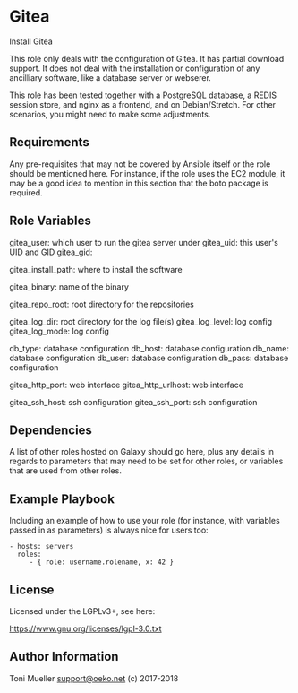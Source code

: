 Gitea
=====

Install Gitea

This role only deals with the configuration of Gitea. It has partial
download support. It does not deal with the installation or
configuration of any ancilliary software, like a database server or
webserer.

This role has been tested together with a PostgreSQL database, a REDIS
session store, and nginx as a frontend, and on Debian/Stretch. For other
scenarios, you might need to make some adjustments.



Requirements
------------

Any pre-requisites that may not be covered by Ansible itself or the role should be mentioned here. For instance, if the role uses the EC2 module, it may be a good idea to mention in this section that the boto package is required.

Role Variables
--------------

gitea_user:         which user to run the gitea server under
gitea_uid:          this user's UID and GID
gitea_gid:

gitea_install_path: where to install the software

gitea_binary:       name of the binary

gitea_repo_root:    root directory for the repositories

gitea_log_dir:      root directory for the log file(s)
gitea_log_level:    log config
gitea_log_mode:     log config


db_type:            database configuration
db_host:            database configuration
db_name:            database configuration
db_user:            database configuration
db_pass:            database configuration


gitea_http_port:          web interface
gitea_http_urlhost:       web interface


gitea_ssh_host:           ssh configuration
gitea_ssh_port:           ssh configuration


Dependencies
------------

A list of other roles hosted on Galaxy should go here, plus any details in regards to parameters that may need to be set for other roles, or variables that are used from other roles.

Example Playbook
----------------

Including an example of how to use your role (for instance, with variables passed in as parameters) is always nice for users too:

    - hosts: servers
      roles:
         - { role: username.rolename, x: 42 }

License
-------

Licensed under the LGPLv3+, see here:

https://www.gnu.org/licenses/lgpl-3.0.txt


Author Information
------------------

Toni Mueller <support@oeko.net>
(c) 2017-2018

